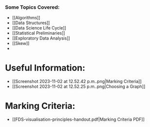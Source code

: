 
### Some Topics Covered:
- [[Algorithms]]
- [[Data Structures]]
- [[Data Science Life Cycle]]
- [[Statistical Preliminaries]]
- [[Exploratory Data Analysis]]
- [[Skew]]
- 

# Useful Information:

- [[Screenshot 2023-11-02 at 12.52.42 p.m..png|Marking Criteria]]
- [[Screenshot 2023-11-02 at 12.52.25 p.m..png|Choosing a Graph]]




# Marking Criteria:

- [[FDS-visualisation-principles-handout.pdf|Marking Criteria PDF]]